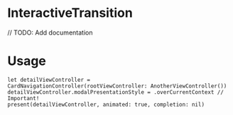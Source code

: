 # InteractiveTransition

// TODO: Add documentation

# Usage

```
let detailViewController = CardNavigationController(rootViewController: AnotherViewController())
detailViewController.modalPresentationStyle = .overCurrentContext // Important!
present(detailViewController, animated: true, completion: nil)
```


